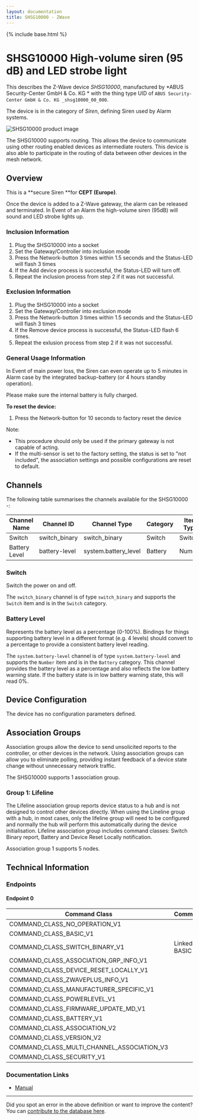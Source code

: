```yaml
---
layout: documentation
title: SHSG10000 - ZWave
---
```


{% include base.html %}

# SHSG10000 High-volume siren (95 dB) and LED strobe light
This describes the Z-Wave device *SHSG10000*, manufactured by *ABUS Security-Center GmbH & Co. KG * with the thing type UID of ```ABUS Security-Center GmbH & Co. KG _shsg10000_00_000```.

The device is in the category of *Siren*, defining Siren used by Alarm systems.

![SHSG10000 product image](https://opensmarthouse.org/assets/zwave/attachments/1084/Index.jpeg)


The SHSG10000 supports routing. This allows the device to communicate using other routing enabled devices as intermediate routers.  This device is also able to participate in the routing of data between other devices in the mesh network.

## Overview

This is a **secure Siren **for **CEPT (Europe)**. 

Once the device is added to a Z-Wave gateway, the alarm can be released and terminated. In Event of an Alarm the high-volume siren (95dB) will sound and LED strobe lights up.

### Inclusion Information

  1. Plug the SHSG10000 into a socket
  2. Set the Gateway/Controller into inclusion mode
  3. Press the Network-button 3 times within 1.5 seconds and the Status-LED will flash 3 times
  4. If the Add device process is successful, the Status-LED will turn off.
  5. Repeat the inclusion process from step 2 if it was not successful.

### Exclusion Information

  1. Plug the SHSG10000 into a socket
  2. Set the Gateway/Controller into exclusion mode
  3. Press the Network-button 3 times within 1.5 seconds and the Status-LED will flash 3 times
  4. If the Remove device process is successful, the Status-LED flash 6 times.
  5. Repeat the exlusion process from step 2 if it was not successful.

### General Usage Information

In Event of main power loss, the Siren can even operate up to 5 minutes in Alarm case by the integrated backup-battery (or 4 hours standby operation).

Please make sure the internal battery is fully charged.

**To reset the device:**

  1. Press the Network-button for 10 seconds to factory reset the device

Note:

  * This procedure should only be used if the primary gateway is not capable of acting.
  * If the multi-sensor is set to the factory setting, the status is set to "not included", the association settings and possible configurations are reset to default.

## Channels

The following table summarises the channels available for the SHSG10000 -:

| Channel Name | Channel ID | Channel Type | Category | Item Type |
|--------------|------------|--------------|----------|-----------|
| Switch | switch_binary | switch_binary | Switch | Switch | 
| Battery Level | battery-level | system.battery_level | Battery | Number |

### Switch
Switch the power on and off.

The ```switch_binary``` channel is of type ```switch_binary``` and supports the ```Switch``` item and is in the ```Switch``` category.

### Battery Level
Represents the battery level as a percentage (0-100%). Bindings for things supporting battery level in a different format (e.g. 4 levels) should convert to a percentage to provide a consistent battery level reading.

The ```system.battery-level``` channel is of type ```system.battery-level``` and supports the ```Number``` item and is in the ```Battery``` category.
This channel provides the battery level as a percentage and also reflects the low battery warning state. If the battery state is in low battery warning state, this will read 0%.


## Device Configuration

The device has no configuration parameters defined.

## Association Groups

Association groups allow the device to send unsolicited reports to the controller, or other devices in the network. Using association groups can allow you to eliminate polling, providing instant feedback of a device state change without unnecessary network traffic.

The SHSG10000 supports 1 association group.

### Group 1: Lifeline

The Lifeline association group reports device status to a hub and is not designed to control other devices directly. When using the Lineline group with a hub, in most cases, only the lifeline group will need to be configured and normally the hub will perform this automatically during the device initialisation.
Lifeline association group includes command classes: Switch Binary report, Battery and Device Reset Locally notification.

Association group 1 supports 5 nodes.

## Technical Information

### Endpoints

#### Endpoint 0

| Command Class | Comment |
|---------------|---------|
| COMMAND_CLASS_NO_OPERATION_V1| |
| COMMAND_CLASS_BASIC_V1| |
| COMMAND_CLASS_SWITCH_BINARY_V1| Linked to BASIC|
| COMMAND_CLASS_ASSOCIATION_GRP_INFO_V1| |
| COMMAND_CLASS_DEVICE_RESET_LOCALLY_V1| |
| COMMAND_CLASS_ZWAVEPLUS_INFO_V1| |
| COMMAND_CLASS_MANUFACTURER_SPECIFIC_V1| |
| COMMAND_CLASS_POWERLEVEL_V1| |
| COMMAND_CLASS_FIRMWARE_UPDATE_MD_V1| |
| COMMAND_CLASS_BATTERY_V1| |
| COMMAND_CLASS_ASSOCIATION_V2| |
| COMMAND_CLASS_VERSION_V2| |
| COMMAND_CLASS_MULTI_CHANNEL_ASSOCIATION_V3| |
| COMMAND_CLASS_SECURITY_V1| |

### Documentation Links

* [Manual](https://www.opensmarthouse.org/zwavedatabase/1084/Manual-SHSG10000-EN.pdf)

---

Did you spot an error in the above definition or want to improve the content?
You can [contribute to the database here](https://www.opensmarthouse.org/zwavedatabase/1084).
